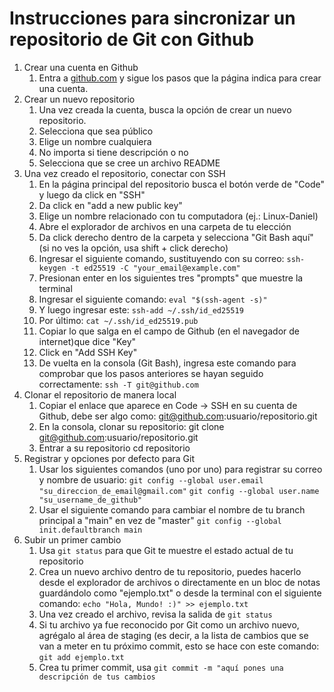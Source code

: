 # Instrucciones para sincronizar un repositorio de Git con Github

1. Crear una cuenta en Github
    1. Entra a [github.com](Github.com) y sigue los pasos que la página indica
       para crear una cuenta.
2. Crear un nuevo repositorio
    1. Una vez creada la cuenta, busca la opción de crear un nuevo repositorio.
    2. Selecciona que sea público
    2. Elige un nombre cualquiera 
    3. No importa si tiene descripción o no
    4. Selecciona que se cree un archivo README
3. Una vez creado el repositorio, conectar con SSH
    1. En la página principal del repositorio busca el botón verde de "Code" y luego da click en "SSH"
    2. Da click en "add a new public key"
    3. Elige un nombre relacionado con tu computadora (ej.: Linux-Daniel)
    4. Abre el explorador de archivos en una carpeta de tu elección
    5. Da click derecho dentro de la carpeta y selecciona "Git Bash aquí" (si
       no ves la opción, usa shift + click derecho)
    6. Ingresar el siguiente comando, sustituyendo con su correo: 
        `ssh-keygen -t ed25519 -C "your_email@example.com"`
    7. Presionan enter en los siguientes tres "prompts" que muestre la terminal
    8. Ingresar el siguiente comando:
        `eval "$(ssh-agent -s)"`
    9. Y luego ingresar este:
        `ssh-add ~/.ssh/id_ed25519`
    10. Por último:
        `cat ~/.ssh/id_ed25519.pub`
    11. Copiar lo que salga en el campo de Github (en el navegador de internet)que dice "Key"
    12. Click en "Add SSH Key"
    13. De vuelta en la consola (Git Bash), ingresa este comando para comprobar que los pasos anteriores se hayan seguido correctamente:
        `ssh -T git@github.com`
4. Clonar el repositorio de manera local
    1. Copiar el enlace que aparece en Code -> SSH en su cuenta de Github, debe ser algo como: 
        git@github.com:usuario/repositorio.git
    2. En la consola, clonar su repositorio:
        git clone git@github.com:usuario/repositorio.git
    3. Entrar a su repositorio 
        cd repositorio
5. Registrar y opciones por defecto para Git
    1. Usar los siguientes comandos (uno por uno) para registrar su correo
       y nombre de usuario:
    `git config --global user.email "su_direccion_de_email@gmail.com"`
    `git config --global user.name "su_username_de_github"`
    2. Usar el siguiente comando para cambiar el nombre de tu branch principal
       a "main" en vez de "master"
    `git config --global init.defaultbranch main`
6. Subir un primer cambio
    1. Usa `git status` para que Git te muestre el estado actual de tu
       repositorio
    2. Crea un nuevo archivo dentro de tu repositorio, puedes hacerlo desde el
       explorador de archivos o directamente en un bloc de notas guardándolo
como "ejemplo.txt" o desde la terminal con el siguiente comando:
    `echo "Hola, Mundo! :)" >> ejemplo.txt`
    3. Una vez creado el archivo, revisa la salida de `git status`
    4. Si tu archivo ya fue reconocido por Git como un archivo nuevo, agrégalo
       al área de staging (es decir, a la lista de cambios que se van a meter
en tu próximo commit, esto se hace con este comando:
    `git add ejemplo.txt`
    5. Crea tu primer commit, usa `git commit -m "aquí pones una descripción de
       tus cambios`





 
